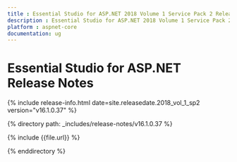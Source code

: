 ```yaml
---
title : Essential Studio for ASP.NET 2018 Volume 1 Service Pack 2 Release Notes
description : Essential Studio for ASP.NET 2018 Volume 1 Service Pack 2 Release Notes
platform : aspnet-core
documentation: ug
---
```


# Essential Studio for ASP.NET Release Notes

{% include release-info.html date=site.releasedate.2018_vol_1_sp2  version="v16.1.0.37" %} 

{% directory path: _includes/release-notes/v16.1.0.37 %}

{% include {{file.url}} %}

{% enddirectory %}